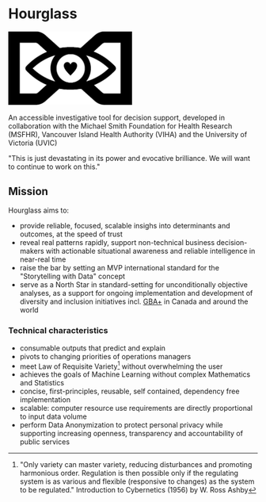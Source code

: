 # Hourglass
<img src="hourglass.png" width="250">

An accessible investigative tool for decision support, developed in collaboration with the Michael Smith Foundation for Health Research (MSFHR), Vancouver Island Health Authority (VIHA) and the University of Victoria (UVIC) 

"This is just devastating in its power and evocative brilliance.  We will want to continue to work on this."

## Mission
Hourglass aims to:
* provide reliable, focused, scalable insighs into determinants and outcomes, at the speed of trust
* reveal real patterns rapidly, support non-technical business decision-makers with actionable situational awareness and reliable intelligence in near-real time 
* raise the bar by setting an MVP international standard for the "Storytelling with Data" concept  
* serve as a North Star in standard-setting for unconditionally objective analyses, as a support for ongoing implementation and development of diversity and inclusion initiatives incl. [GBA+](https://www2.gov.bc.ca/assets/gov/british-columbians-our-governments/services-policies-for-government/gender-equity/factsheet-gba.pdf) in Canada and around the world

### Technical characteristics
* consumable outputs that predict and explain
* pivots to changing priorities of operations managers
* meet Law of Requisite Variety[^1] without overwhelming the user
* achieves the goals of Machine Learning without complex Mathematics and Statistics
* concise, first-principles, reusable, self contained, dependency free implementation
* scalable: computer resource use requirements are directly proportional to input data volume
* perform Data Anonymization to protect personal privacy while supporting increasing openness, transparency and accountability of public services

[^1]: "Only variety can master variety, reducing disturbances and promoting harmonious order. Regulation is then possible only if the regulating system is as various and flexible (responsive to changes) as the system to be regulated." Introduction to Cybernetics (1956) by W. Ross Ashby
